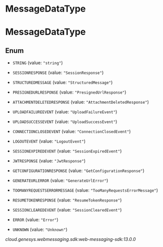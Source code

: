 # MessageDataType


# MessageDataType

## Enum


* `STRING` (value: `"string"`)

* `SESSIONRESPONSE` (value: `"SessionResponse"`)

* `STRUCTUREDMESSAGE` (value: `"StructuredMessage"`)

* `PRESIGNEDURLRESPONSE` (value: `"PresignedUrlResponse"`)

* `ATTACHMENTDELETEDRESPONSE` (value: `"AttachmentDeletedResponse"`)

* `UPLOADFAILUREEVENT` (value: `"UploadFailureEvent"`)

* `UPLOADSUCCESSEVENT` (value: `"UploadSuccessEvent"`)

* `CONNECTIONCLOSEDEVENT` (value: `"ConnectionClosedEvent"`)

* `LOGOUTEVENT` (value: `"LogoutEvent"`)

* `SESSIONEXPIREDEVENT` (value: `"SessionExpiredEvent"`)

* `JWTRESPONSE` (value: `"JwtResponse"`)

* `GETCONFIGURATIONRESPONSE` (value: `"GetConfigurationResponse"`)

* `GENERATEURLERROR` (value: `"GenerateUrlError"`)

* `TOOMANYREQUESTSERRORMESSAGE` (value: `"TooManyRequestsErrorMessage"`)

* `RESUMETOKENRESPONSE` (value: `"ResumeTokenResponse"`)

* `SESSIONCLEAREDEVENT` (value: `"SessionClearedEvent"`)

* `ERROR` (value: `"Error"`)

* `UNKNOWN` (value: `"Unknown"`)




_cloud.genesys.webmessaging.sdk:web-messaging-sdk:13.0.0_
